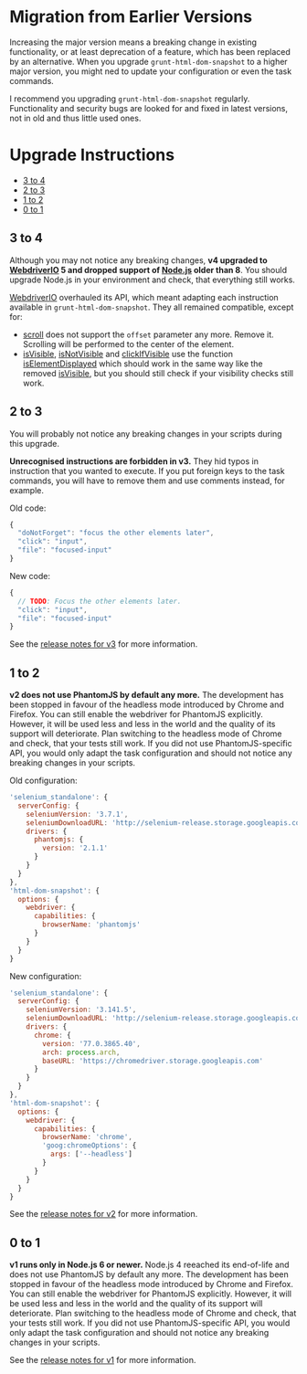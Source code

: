 # Migration from Earlier Versions

Increasing the major version means a breaking change in existing functionality, or at least deprecation of a feature, which has been replaced by an alternative. When you upgrade `grunt-html-dom-snapshot` to a higher major version, you might ned to update your configuration or even the task commands.

I recommend you upgrading `grunt-html-dom-snapshot` regularly. Functionality and security bugs are looked for and fixed in latest versions, not in old and thus little used ones.

# Upgrade Instructions

- [3 to 4](#3-to-4)
- [2 to 3](#2-to-3)
- [1 to 2](#1-to-2)
- [0 to 1](#0-to-1)

## 3 to 4

Although you may not notice any breaking changes, **v4 upgraded to [WebdriverIO] 5 and dropped support of [Node.js] older than 8**. You should upgrade Node.js in your environment and check, that everything still works.

[WebdriverIO] overhauled its API, which meant adapting each instruction available in `grunt-html-dom-snapshot`. They all remained compatible, except for:

* [scroll](INSTRUCTIONS.md#scroll) does not support the `offset` parameter any more. Remove it. Scrolling will be performed to the center of the element.
* [isVisible](INSTRUCTIONS.md#isvisible), [isNotVisible](INSTRUCTIONS.md#isnotvisible) and [clickIfVisible](INSTRUCTIONS.md#clickIfVisible) use the function [isElementDisplayed] which should work in the same way like the removed [isVisible], but you should still check if your visibility checks still work.

## 2 to 3

You will probably not notice any breaking changes in your scripts during this upgrade.

**Unrecognised instructions are forbidden in v3.** They hid typos in instruction that you wanted to execute. If you put foreign keys to the task commands, you will have to remove them and use comments instead, for example.

Old code:

```js
{
  "doNotForget": "focus the other elements later",
  "click": "input",
  "file": "focused-input"
}
```

New code:

```js
{
  // TODO: Focus the other elements later.
  "click": "input",
  "file": "focused-input"
}
```

See the [release notes for v3] for more information.

## 1 to 2

**v2 does not use PhantomJS by default any more.** The development has been stopped in favour of the headless mode introduced by Chrome and Firefox. You can still enable the webdriver for PhantomJS explicitly. However, it will be used less and less in the world and the quality of its support will deteriorate. Plan switching to the headless mode of Chrome and check, that your tests still work. If you did not use PhantomJS-specific API, you would only adapt the task configuration and should not notice any breaking changes in your scripts.

Old configuration:

```js
'selenium_standalone': {
  serverConfig: {
    seleniumVersion: '3.7.1',
    seleniumDownloadURL: 'http://selenium-release.storage.googleapis.com',
    drivers: {
      phantomjs: {
        version: '2.1.1'
      }
    }
  }
},
'html-dom-snapshot': {
  options: {
    webdriver: {
      capabilities: {
        browserName: 'phantomjs'
      }
    }
  }
}
```

New configuration:

```js
'selenium_standalone': {
  serverConfig: {
    seleniumVersion: '3.141.5',
    seleniumDownloadURL: 'http://selenium-release.storage.googleapis.com',
    drivers: {
      chrome: {
        version: '77.0.3865.40',
        arch: process.arch,
        baseURL: 'https://chromedriver.storage.googleapis.com'
      }
    }
  }
},
'html-dom-snapshot': {
  options: {
    webdriver: {
      capabilities: {
        browserName: 'chrome',
        'goog:chromeOptions': {
          args: ['--headless']
        }
      }
    }
  }
}
```

See the [release notes for v2] for more information.

## 0 to 1

**v1 runs only in Node.js 6 or newer.** Node.js 4 reeached its end-of-life and does not use PhantomJS by default any more. The development has been stopped in favour of the headless mode introduced by Chrome and Firefox. You can still enable the webdriver for PhantomJS explicitly. However, it will be used less and less in the world and the quality of its support will deteriorate. Plan switching to the headless mode of Chrome and check, that your tests still work. If you did not use PhantomJS-specific API, you would only adapt the task configuration and should not notice any breaking changes in your scripts.

See the [release notes for v1] for more information.

[WebdriverIO]: http://webdriver.io/
[Node.js]: https://nodejs.org
[isElementDisplayed]: https://webdriver.io/docs/api/webdriver.html#iselementdisplayed
[isVisible]: http://v4.webdriver.io/api/state/isVisible.html
[release notes for v4]: https://github.com/prantlf/grunt-html-dom-snapshot/releases/tag/v4.0.0
[release notes for v3]: https://github.com/prantlf/grunt-html-dom-snapshot/releases/tag/v3.0.0
[release notes for v2]: https://github.com/prantlf/grunt-html-dom-snapshot/releases/tag/v2.0.0
[release notes for v1]: https://github.com/prantlf/grunt-html-dom-snapshot/releases/tag/v1.0.0
